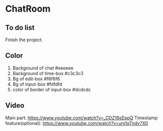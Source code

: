 # ChatRoom

## To do list
Finish the project.

## Color
1. Background of chat
    #eeeeee
2. Background of time-box
    #c3c3c3
3. Bg of edit-box
    #f6f6f6
4. Bg of input-box
    #fdfdfd
5. color of border of input-box
    #dcdcdc

## Video
Main part: https://www.youtube.com/watch?v=_CDZ16sEppQ
Timestamp feature(optional): https://www.youtube.com/watch?v=um1qTndv7X0